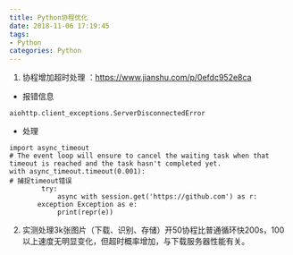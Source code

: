 ```yaml
---
title: Python协程优化
date: 2018-11-06 17:19:45
tags: 
- Python
categories: Python
---
```

1. 协程增加超时处理 ：https://www.jianshu.com/p/0efdc952e8ca
 - 报错信息
```
aiohttp.client_exceptions.ServerDisconnectedError
```
- 处理
```
import async_timeout
# The event loop will ensure to cancel the waiting task when that timeout is reached and the task hasn't completed yet.
with async_timeout.timeout(0.001):  
# 捕捉timeout错误
        try:
            async with session.get('https://github.com') as r:
       exception Exception as e:
            print(repr(e))
```
2. 实测处理3k张图片（下载、识别、存储）开50协程比普通循环快200s，100以上速度无明显变化，但超时概率增加，与下载服务器性能有关。